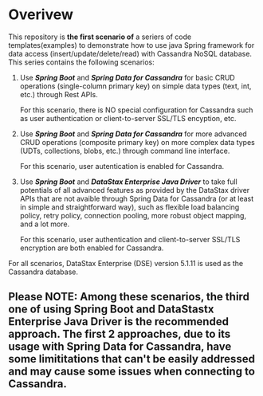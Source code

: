 # Overivew 
This repository is **the first scenario of** a seriers of code templates(examples) to demonstrate how to use java Spring framework for data access (insert/update/delete/read) with Cassandra NoSQL database. This series contains the following scenarios:
1. Use ***Spring Boot*** and ***Spring Data for Cassandra*** for basic CRUD operations (single-column primary key) on simple data types (text, int, etc.) through Rest APIs. 

   For this scenario, there is NO special configuration for Cassandra such as user authentication or client-to-server SSL/TLS encyption, etc.

2. Use ***Spring Boot*** and ***Spring Data for Cassandra*** for more advanced CRUD operations (composite primary key) on more complex data types (UDTs, collections, blobs, etc.) through command line interface. 

   For this scenario, user autentication is enabled for Cassandra.

3. Use ***Spring Boot*** and ***DataStax Enterprise Java Driver*** to take full potentials of all advanced features as provided by the DataStax driver APIs that are not avaible through Spring Data for Cassandra (or at least in simple and straightforward way), such as flexible load balancing policy, retry policy, connection pooling, more robust object mapping, and a lot more. 

   For this scenario, user authentication and client-to-server SSL/TLS encryption are both enabled for Cassandra.

For all scenarios, DataStax Enterprise (DSE) version 5.1.11 is used as the Cassandra database.

Please NOTE:
Among these scenarios, the third one of using Spring Boot and DataStastx Enterprise Java Driver is the recommended approach. The first 2 approaches, due to its usage with Spring Data for Cassandra, have some limititations that can't be easily addressed and may cause some issues when connecting to Cassandra.
---
